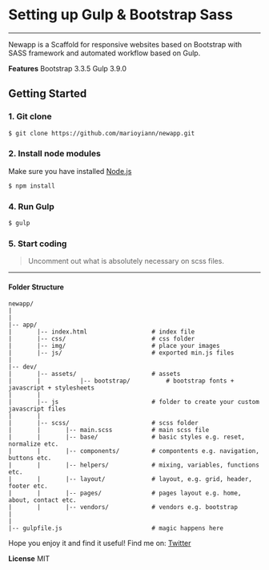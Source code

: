 # Setting up Gulp & Bootstrap Sass
---

Newapp is a Scaffold for responsive websites based on Bootstrap with SASS framework and automated workflow based on Gulp.

**Features**
Bootstrap 3.3.5
Gulp 3.9.0

## Getting Started

### 1. Git clone
```sh
$ git clone https://github.com/marioyiann/newapp.git
```

### 2. Install node modules 
Make sure you have installed [Node.js](https://nodejs.org) 
```sh
$ npm install
```

### 4. Run Gulp
```sh
$ gulp
```

### 5. Start coding

> Uncomment out what is absolutely necessary on scss files.

---

#### Folder Structure
```
newapp/
|
|
|-- app/
|		|-- index.html 					# index file
|		|-- css/						# css folder
|		|-- img/ 						# place your images 
|		|-- js/							# exported min.js files
|		
|-- dev/
|		|-- assets/						# assets
|		|			|-- bootstrap/ 			# bootstrap fonts + javascript + stylesheets
|		|
|		|-- js							# folder to create your custom javascript files
|		|
|		|--	scss/						# scss folder
|		|		|-- main.scss			# main scss file
|		|		|-- base/				# basic styles e.g. reset, normalize etc.
|		|		|-- components/			# compontents e.g. navigation, buttons etc.
|		|		|-- helpers/			# mixing, variables, functions etc.
|		|		|-- layout/ 			# layout, e.g. grid, header, footer etc.
|		|		|-- pages/				# pages layout e.g. home, about, contact etc.
|		|		|-- vendors/			# vendors e.g. bootstrap
|
|
|-- gulpfile.js 						# magic happens here
```


Hope you enjoy it and find it useful!
Find me on: [Twitter](https://twitter.com/marioyiann)

**License**
MIT